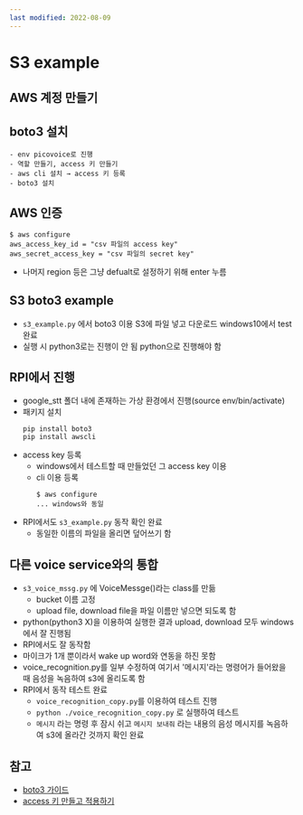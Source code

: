 ```yaml
---
last modified: 2022-08-09
---
```


# S3 example

## AWS 계정 만들기
  
## boto3 설치
    - env picovoice로 진행
    - 역할 만들기, access 키 만들기
    - aws cli 설치 → access 키 등록
    - boto3 설치

## AWS 인증
```
$ aws configure
aws_access_key_id = "csv 파일의 access key"
aws_secret_access_key = "csv 파일의 secret key"
```
- 나머지 region 등은 그냥 defualt로 설정하기 위해 enter 누름

## S3 boto3 example
- `s3_example.py` 에서 boto3 이용 S3에 파일 넣고 다운로드 windows10에서 test 완료
- 실행 시 python3로는 진행이 안 됨 python으로 진행해야 함

## RPI에서 진행
- google_stt 폴더 내에 존재하는 가상 환경에서 진행(source env/bin/activate)
- 패키지 설치
    ```
    pip install boto3
    pip install awscli
    ```
- access key 등록
    - windows에서 테스트할 때 만들었던 그 access key 이용
    - cli 이용 등록
        ```
        $ aws configure
        ... windows와 동일
        ```
- RPI에서도 `s3_example.py` 동작 확인 완료
    - 동일한 이름의 파일을 올리면 덮어쓰기 함

## 다른 voice service와의 통합
- `s3_voice_mssg.py` 에 VoiceMessge()라는 class를 만듦
    - bucket 이름 고정
    - upload file, download file을 파일 이름만 넣으면 되도록 함
- python(python3 X)을 이용하여 실행한 결과 upload, download 모두 windows에서 잘 진행됨
- RPI에서도 잘 동작함
- 마이크가 1개 뿐이라서 wake up word와 연동을 하진 못함
- voice_recognition.py를 일부 수정하여 여기서 '메시지'라는 명령어가 들어왔을 때 음성을 녹음하여 s3에 올리도록 함
- RPI에서 동작 테스트 완료
    - `voice_recognition_copy.py`를 이용하여 테스트 진행
    - `python ./voice_recognition_copy.py` 로 실행하여 테스트
    - `메시지` 라는 명령 후 잠시 쉬고 `메시지 보내줘` 라는 내용의 음성 메시지를 녹음하여 s3에 올라간 것까지 확인 완료
## 참고

- [boto3 가이드](https://boto3.amazonaws.com/v1/documentation/api/latest/guide/quickstart.html)
- [access 키 만들고 적용하기](https://docs.aws.amazon.com/IAM/latest/UserGuide/id_credentials_access-keys.html#Using_CreateAccessKey)

